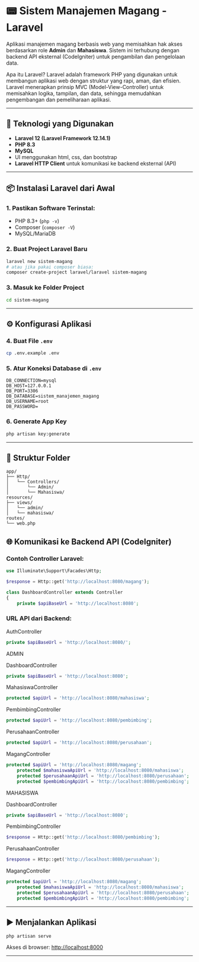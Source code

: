 # 📟 Sistem Manajemen Magang - Laravel

Aplikasi manajemen magang berbasis web yang memisahkan hak akses berdasarkan role **Admin** dan **Mahasiswa**. Sistem ini terhubung dengan backend API eksternal (CodeIgniter) untuk pengambilan dan pengelolaan data.

Apa itu Laravel?
Laravel adalah framework PHP yang digunakan untuk membangun aplikasi web dengan struktur yang rapi, aman, dan efisien. Laravel menerapkan prinsip MVC (Model-View-Controller) untuk memisahkan logika, tampilan, dan data, sehingga memudahkan pengembangan dan pemeliharaan aplikasi.

---

## 💠 Teknologi yang Digunakan

* **Laravel 12 (Laravel Framework 12.14.1)**
* **PHP 8.3**
* **MySQL**
* UI menggunakan html, css, dan bootstrap
* **Laravel HTTP Client** untuk komunikasi ke backend eksternal (API)

---

## 📦 Instalasi Laravel dari Awal

### 1. Pastikan Software Terinstal:

* PHP 8.3+ (`php -v`)
* Composer (`composer -V`)
* MySQL/MariaDB

### 2. Buat Project Laravel Baru

```bash
laravel new sistem-magang
# atau jika pakai composer biasa:
composer create-project laravel/laravel sistem-magang
```

### 3. Masuk ke Folder Project

```bash
cd sistem-magang
```

---

## ⚙️ Konfigurasi Aplikasi

### 4. Buat File `.env`

```bash
cp .env.example .env
```

### 5. Atur Koneksi Database di `.env`

```dotenv
DB_CONNECTION=mysql
DB_HOST=127.0.0.1
DB_PORT=3306
DB_DATABASE=sistem_manajemen_magang
DB_USERNAME=root
DB_PASSWORD=
```

### 6. Generate App Key

```bash
php artisan key:generate
```

---

## 📂 Struktur Folder

```
app/
├── Http/
│   └── Controllers/
│       └── Admin/
│       └── Mahasiswa/
resources/
├── views/
│   └── admin/
│   └── mahasiswa/
routes/
└── web.php
```

## 🌐 Komunikasi ke Backend API (CodeIgniter)

### Contoh Controller Laravel:

```php
use Illuminate\Support\Facades\Http;

$response = Http::get('http://localhost:8080/magang');
```

```php
class DashboardController extends Controller
{
    private $apiBaseUrl = 'http://localhost:8080';
```

### URL API dari Backend:

AuthController
```php
private $apiBaseUrl = 'http://localhost:8080/';
```

ADMIN

DashboardController
```php
private $apiBaseUrl = 'http://localhost:8080';
```

MahasiswaController
```php
protected $apiUrl = 'http://localhost:8080/mahasiswa';
```

PembimbingController
```php
protected $apiUrl = 'http://localhost:8080/pembimbing';
```

PerusahaanController
```php
protected $apiUrl = 'http://localhost:8080/perusahaan';
```

MagangController
```php
protected $apiUrl = 'http://localhost:8080/magang';
    protected $mahasiswaApiUrl = 'http://localhost:8080/mahasiswa';
    protected $perusahaanApiUrl = 'http://localhost:8080/perusahaan';
    protected $pembimbingApiUrl = 'http://localhost:8080/pembimbing';
```

MAHASISWA

DashboardController
```php
private $apiBaseUrl = 'http://localhost:8080';
```

PembimbingController
```php
$response = Http::get('http://localhost:8080/pembimbing');
```

PerusahaanController
```php
$response = Http::get('http://localhost:8080/perusahaan');
```

MagangController
```php
protected $apiUrl = 'http://localhost:8080/magang';
    protected $mahasiswaApiUrl = 'http://localhost:8080/mahasiswa';
    protected $perusahaanApiUrl = 'http://localhost:8080/perusahaan';
    protected $pembimbingApiUrl = 'http://localhost:8080/pembimbing';
```

---

## ▶️ Menjalankan Aplikasi

```bash
php artisan serve
```

Akses di browser: [http://localhost:8000](http://localhost:8000)

---
